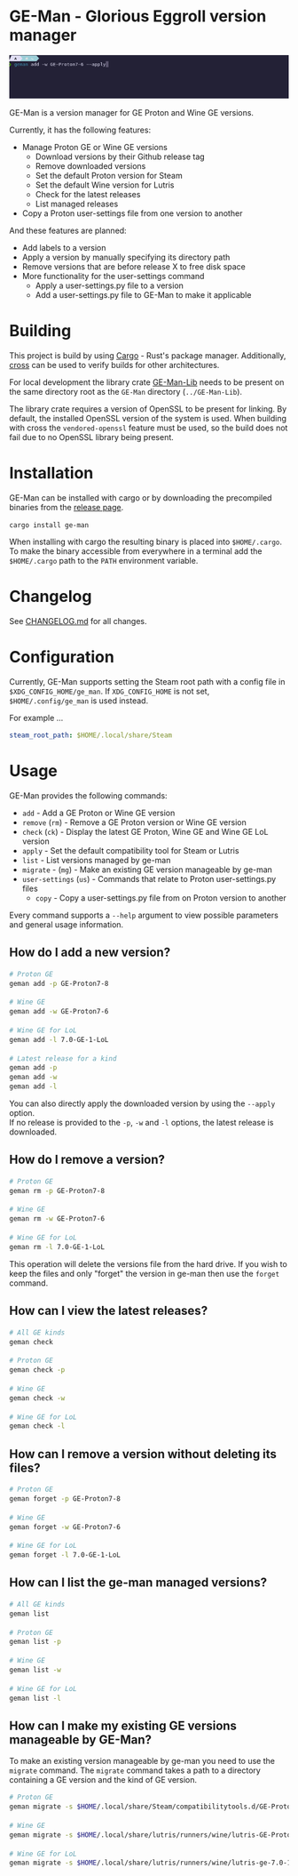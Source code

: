 # GE-Man - Glorious Eggroll version manager

![Demo gif](geman-demo.gif)

GE-Man is a version manager for GE Proton and Wine GE versions.

Currently, it has the following features:

* Manage Proton GE or Wine GE versions
  * Download versions by their Github release tag
  * Remove downloaded versions
  * Set the default Proton version for Steam
  * Set the default Wine version for Lutris
  * Check for the latest releases
  * List managed releases
* Copy a Proton user-settings file from one version to another

And these features are planned:

* Add labels to a version
* Apply a version by manually specifying its directory path
* Remove versions that are before release X to free disk space
* More functionality for the user-settings command
  * Apply a user-settings.py file to a version
  * Add a user-settings.py file to GE-Man to make it applicable

# Building

This project is build by using [Cargo](https://doc.rust-lang.org/cargo/) - Rust's package manager.
Additionally, [cross](https://github.com/cross-rs/cross) can be used to verify builds for other architectures.

For local development the library crate [GE-Man-Lib](https://github.com/Compile-Time/GE-Man-Lib) needs to be present on
the same directory root as the `GE-Man` directory (`../GE-Man-Lib`).

The library crate requires a version of OpenSSL to be present for linking. By default, the installed OpenSSL version of
the system is used. When building with cross the `vendored-openssl` feature must be used, so the build does not fail due
to no OpenSSL library being present.

# Installation

GE-Man can be installed with cargo or by downloading the precompiled binaries from
the [release page](https://github.com/Compile-Time/GE-Man/releases).

`cargo install ge-man`

When installing with cargo the resulting binary is placed into `$HOME/.cargo`. To make the binary accessible from
everywhere in a terminal add the `$HOME/.cargo` path to the `PATH` environment variable.

# Changelog

See [CHANGELOG.md](./CHANGELOG.md) for all changes.

# Configuration

Currently, GE-Man supports setting the Steam root path with a config file in `$XDG_CONFIG_HOME/ge_man`.
If `XDG_CONFIG_HOME` is not set, `$HOME/.config/ge_man` is used instead.

For example ...

```yaml
steam_root_path: $HOME/.local/share/Steam
```

# Usage

GE-Man provides the following commands:

* `add` - Add a GE Proton or Wine GE version
* `remove` (`rm`) - Remove a GE Proton version or Wine GE version
* `check` (`ck`) - Display the latest GE Proton, Wine GE and Wine GE LoL version
* `apply` - Set the default compatibility tool for Steam or Lutris
* `list` - List versions managed by ge-man
* `migrate` - (`mg`) - Make an existing GE version manageable by ge-man
* `user-settings` (`us`) - Commands that relate to Proton user-settings.py files
  * `copy` - Copy a user-settings.py file from on Proton version to another

Every command supports a `--help` argument to view possible parameters and general usage information.

## How do I add a new version?

```sh
# Proton GE
geman add -p GE-Proton7-8

# Wine GE
geman add -w GE-Proton7-6

# Wine GE for LoL
geman add -l 7.0-GE-1-LoL

# Latest release for a kind
geman add -p
geman add -w
geman add -l
```

You can also directly apply the downloaded version by using the `--apply` option.<br>
If no release is provided to the `-p`, `-w` and `-l` options, the latest release is downloaded.

## How do I remove a version?

```sh
# Proton GE
geman rm -p GE-Proton7-8

# Wine GE
geman rm -w GE-Proton7-6

# Wine GE for LoL
geman rm -l 7.0-GE-1-LoL
```

This operation will delete the versions file from the hard drive. If you wish to keep the files and only "forget"
the version in ge-man then use the `forget` command.

## How can I view the latest releases?

```sh
# All GE kinds
geman check

# Proton GE
geman check -p

# Wine GE
geman check -w

# Wine GE for LoL
geman check -l
```

## How can I remove a version without deleting its files?

```sh
# Proton GE
geman forget -p GE-Proton7-8

# Wine GE
geman forget -w GE-Proton7-6

# Wine GE for LoL
geman forget -l 7.0-GE-1-LoL
```

## How can I list the ge-man managed versions?

```sh
# All GE kinds
geman list

# Proton GE
geman list -p

# Wine GE
geman list -w

# Wine GE for LoL
geman list -l
```

## How can I make my existing GE versions manageable by GE-Man?

To make an existing version manageable by ge-man you need to use the `migrate` command. The `migrate` command takes a
path to a directory containing a GE version and the kind of GE version.

```sh
# Proton GE
geman migrate -s $HOME/.local/share/Steam/compatibilitytools.d/GE-Proton7-8 -p GE-Proton7-8

# Wine GE
geman migrate -s $HOME/.local/share/lutris/runners/wine/lutris-GE-Proton7-6-x86_64/ -w GE-Proton7-6

# Wine GE for LoL
geman migrate -s $HOME/.local/share/lutris/runners/wine/lutris-ge-7.0-1-lol-x86_64 -l 7.0-GE-1-LoL
```
